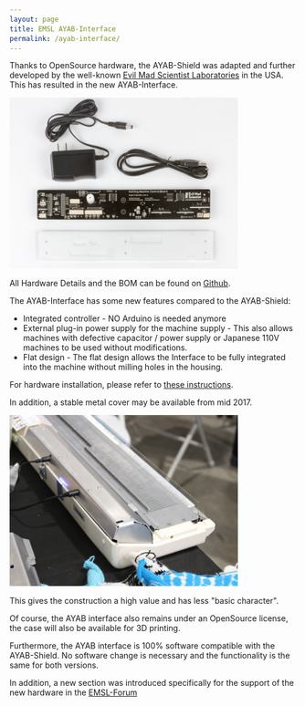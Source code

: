 ```yaml
---
layout: page
title: EMSL AYAB-Interface
permalink: /ayab-interface/
---
```


Thanks to OpenSource hardware, the AYAB-Shield was adapted and further developed by the well-known [Evil Mad Scientist Laboratories](http://www.evilmadscientist.com/) in the USA. This has resulted in the new AYAB-Interface.

<img src="/assets/posts/ayab_interface.jpg" width="400">

All Hardware Details and the BOM can be found on [Github](https://github.com/AllYarnsAreBeautiful/ayab-hardware/tree/master/Shieldv2x).

The AYAB-Interface has some new features compared to the AYAB-Shield:

* Integrated controller - NO Arduino is needed anymore
* External plug-in power supply for the machine supply - This also allows machines with defective capacitor / power supply or Japanese 110V machines to be used without modifications.
* Flat design - The flat design allows the Interface to be fully integrated into the machine without milling holes in the housing.

For hardware installation, please refer to [these instructions](http://wiki.evilmadscientist.com/AYAB_Hardware_Installation).


In addition, a stable metal cover may be available from mid 2017.

<img src="/assets/posts/housing.jpg" width="400">

This gives the construction a high value and has less "basic character".

Of course, the AYAB interface also remains under an OpenSource license, the case will also be available for 3D printing.

Furthermore, the AYAB interface is 100% software compatible with the AYAB-Shield. No software change is necessary and the functionality is the same for both versions.

In addition, a new section was introduced specifically for the support of the new hardware in the [EMSL-Forum](http://forum.evilmadscientist.com/categories/ayab-all-yarns-are-beautiful)
